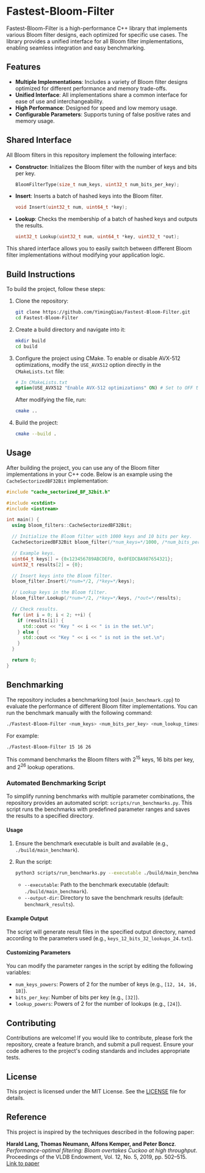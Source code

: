 # Fastest-Bloom-Filter

Fastest-Bloom-Filter is a high-performance C++ library that implements various Bloom filter designs, each optimized for specific use cases. The library provides a unified interface for all Bloom filter implementations, enabling seamless integration and easy benchmarking.

## Features

- **Multiple Implementations**: Includes a variety of Bloom filter designs optimized for different performance and memory trade-offs.
- **Unified Interface**: All implementations share a common interface for ease of use and interchangeability.
- **High Performance**: Designed for speed and low memory usage.
- **Configurable Parameters**: Supports tuning of false positive rates and memory usage.

## Shared Interface

All Bloom filters in this repository implement the following interface:

- **Constructor**: Initializes the Bloom filter with the number of keys and bits per key.
  ```cpp
  BloomFilterType(size_t num_keys, uint32_t num_bits_per_key);
  ```

- **Insert**: Inserts a batch of hashed keys into the Bloom filter.
  ```cpp
  void Insert(uint32_t num, uint64_t *key);
  ```

- **Lookup**: Checks the membership of a batch of hashed keys and outputs the results.
  ```cpp
  uint32_t Lookup(uint32_t num, uint64_t *key, uint32_t *out);
  ```

This shared interface allows you to easily switch between different Bloom filter implementations without modifying your application logic.

## Build Instructions

To build the project, follow these steps:

1. Clone the repository:

   ```bash
   git clone https://github.com/YimingQiao/Fastest-Bloom-Filter.git
   cd Fastest-Bloom-Filter
   ```

2. Create a build directory and navigate into it:

   ```bash
   mkdir build
   cd build
   ```

3. Configure the project using CMake. To enable or disable AVX-512 optimizations, modify the `USE_AVX512` option directly in the `CMakeLists.txt` file:

   ```cmake
   # In CMakeLists.txt
   option(USE_AVX512 "Enable AVX-512 optimizations" ON) # Set to OFF to disable
   ```

   After modifying the file, run:

   ```bash
   cmake ..
   ```

4. Build the project:

   ```bash
   cmake --build .
   ```

## Usage

After building the project, you can use any of the Bloom filter implementations in your C++ code. Below is an example using the `CacheSectorizedBF32Bit` implementation:

```cpp
#include "cache_sectorized_BF_32bit.h"

#include <cstdint>
#include <iostream>

int main() {
  using bloom_filters::CacheSectorizedBF32Bit;

  // Initialize the Bloom filter with 1000 keys and 10 bits per key.
  CacheSectorizedBF32Bit bloom_filter(/*num_keys=*/1000, /*num_bits_per_key=*/10);

  // Example keys.
  uint64_t keys[] = {0x123456789ABCDEF0, 0x0FEDCBA987654321};
  uint32_t results[2] = {0};

  // Insert keys into the Bloom filter.
  bloom_filter.Insert(/*num=*/2, /*key=*/keys);

  // Lookup keys in the Bloom filter.
  bloom_filter.Lookup(/*num=*/2, /*key=*/keys, /*out=*/results);

  // Check results.
  for (int i = 0; i < 2; ++i) {
    if (results[i]) {
      std::cout << "Key " << i << " is in the set.\n";
    } else {
      std::cout << "Key " << i << " is not in the set.\n";
    }
  }

  return 0;
}
```

## Benchmarking

The repository includes a benchmarking tool (`main_benchmark.cpp`) to evaluate the performance of different Bloom filter implementations. You can run the benchmark manually with the following command:

```bash
./Fastest-Bloom-Filter <num_keys> <num_bits_per_key> <num_lookup_times>
```

For example:

```bash
./Fastest-Bloom-Filter 15 16 26
```

This command benchmarks the Bloom filters with 2<sup>15</sup> keys, 16 bits per key, and 2<sup>26</sup> lookup operations.

### Automated Benchmarking Script

To simplify running benchmarks with multiple parameter combinations, the repository provides an automated script: `scripts/run_benchmarks.py`. This script runs the benchmarks with predefined parameter ranges and saves the results to a specified directory.

#### Usage

1. Ensure the benchmark executable is built and available (e.g., `./build/main_benchmark`).
2. Run the script:

   ```bash
   python3 scripts/run_benchmarks.py --executable ./build/main_benchmark --output-dir benchmark_results
   ```

   - `--executable`: Path to the benchmark executable (default: `./build/main_benchmark`).
   - `--output-dir`: Directory to save the benchmark results (default: `benchmark_results`).

#### Example Output

The script will generate result files in the specified output directory, named according to the parameters used (e.g., `keys_12_bits_32_lookups_24.txt`).

#### Customizing Parameters

You can modify the parameter ranges in the script by editing the following variables:

- `num_keys_powers`: Powers of 2 for the number of keys (e.g., `[12, 14, 16, 18]`).
- `bits_per_key`: Number of bits per key (e.g., `[32]`).
- `lookup_powers`: Powers of 2 for the number of lookups (e.g., `[24]`).

## Contributing

Contributions are welcome! If you would like to contribute, please fork the repository, create a feature branch, and submit a pull request. Ensure your code adheres to the project's coding standards and includes appropriate tests.

## License

This project is licensed under the MIT License. See the [LICENSE](./LICENSE) file for details.

## Reference

This project is inspired by the techniques described in the following paper:

**Harald Lang, Thomas Neumann, Alfons Kemper, and Peter Boncz**. *Performance-optimal filtering: Bloom overtakes Cuckoo at high throughput*. Proceedings of the VLDB Endowment, Vol. 12, No. 5, 2019, pp. 502–515. [Link to paper](https://doi.org/10.14778/3303753.3303757)


